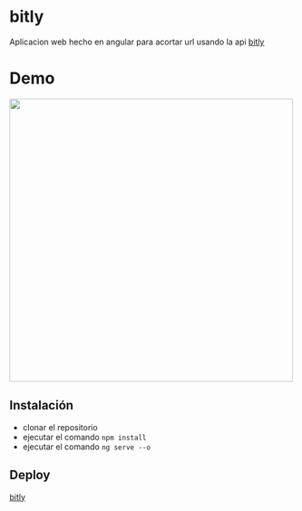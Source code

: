 # bitly

Aplicacion web hecho en angular para acortar url usando la api [bitly](https://dev.bitly.com/) 
# Demo

<img src="https://media.giphy.com/media/Sz86Tp8iOQsvsyrYhO/giphy.gif" width="500" >

## Instalación

- clonar el repositorio
- ejecutar el comando `npm install`
- ejecutar el comando `ng serve --o`

## Deploy
[bitly](https://bitly-jeespoping.netlify.app/)
